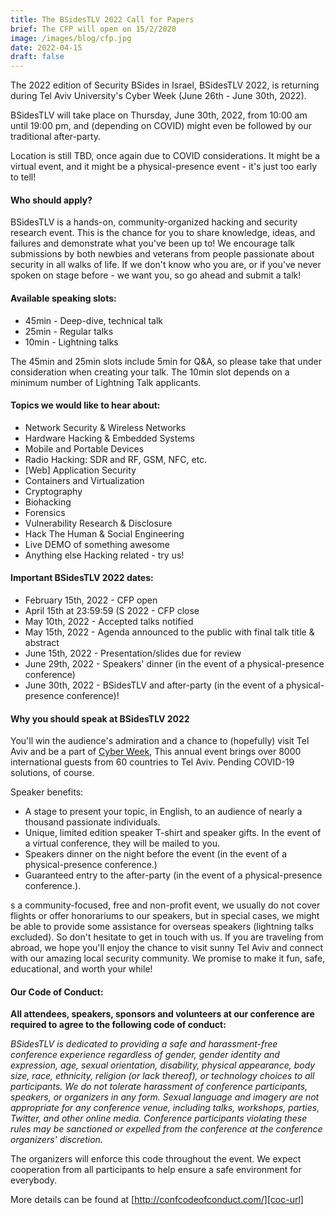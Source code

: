 ```yaml
---
title: The BSidesTLV 2022 Call for Papers
brief: The CFP will open on 15/2/2020
image: /images/blog/cfp.jpg
date: 2022-04-15
draft: false
---
```

The 2022 edition of Security BSides in Israel, BSidesTLV 2022, is returning during Tel Aviv University's Cyber Week (June 26th - June 30th, 2022).

BSidesTLV will take place on Thursday, June 30th, 2022, from 10:00 am until 19:00 pm, and (depending on COVID) might even be followed by our traditional after-party.

Location is still TBD, once again due to COVID considerations. It might be a virtual event, and it might be a physical-presence event - it's just too early to tell!

#### Who should apply?

BSidesTLV is a hands-on, community-organized hacking and security research event. This is the chance for you to share knowledge, ideas, and failures and demonstrate what you've been up to!
We encourage talk submissions by both newbies and veterans from people passionate about security in all walks of life. If we don't know who you are, or if you've never spoken on stage before - we want you, so go ahead and submit a talk!

#### Available speaking slots:

* 45min - Deep-dive, technical talk
* 25min - Regular talks
* 10min - Lightning talks

The 45min and 25min slots include 5min for Q&A, so please take that under consideration when creating your talk.
The 10min slot depends on a minimum number of Lightning Talk applicants.

#### Topics we would like to hear about:

* Network Security & Wireless Networks
* Hardware Hacking & Embedded Systems
* Mobile and Portable Devices
* Radio Hacking: SDR and RF, GSM, NFC, etc.
* [Web] Application Security
* Containers and Virtualization
* Cryptography
* Biohacking
* Forensics
* Vulnerability Research & Disclosure
* Hack The Human & Social Engineering
* Live DEMO of something awesome
* Anything else Hacking related - try us!

#### Important BSidesTLV 2022 dates:
* February 15th, 2022 - CFP open
* April 15th at 23:59:59 (S 2022 - CFP close
* May 10th, 2022 - Accepted talks notified
* May 15th, 2022 - Agenda announced to the public with final talk title & abstract
* June 15th, 2022 - Presentation/slides due for review
* June 29th, 2022 - Speakers' dinner (in the event of a physical-presence conference)
* June 30th, 2022 - BSidesTLV and after-party (in the event of a physical-presence conference)!

#### Why you should speak at BSidesTLV 2022
You'll win the audience's admiration and a chance to (hopefully) visit Tel Aviv and be a part of [Cyber Week][cyberweek], This annual event brings over 8000 international guests from 60 countries to Tel Aviv. Pending COVID-19 solutions, of course.

Speaker benefits:

* A stage to present your topic, in English, to an audience of nearly a thousand passionate individuals.
* Unique, limited edition speaker T-shirt and speaker gifts. In the event of a virtual conference, they will be mailed to you.
* Speakers dinner on the night before the event (in the event of a physical-presence conference.)
* Guaranteed entry to the after-party (in the event of a physical-presence conference.).

s a community-focused, free and non-profit event, we usually do not cover flights or offer honorariums to our speakers, but in special cases, we might be able to provide some assistance for overseas speakers (lightning talks excluded). So don't hesitate to get in touch with us.
If you are traveling from abroad, we hope you'll enjoy the chance to visit sunny Tel Aviv and connect with our amazing local security community. We promise to make it fun, safe, educational, and worth your while!

#### Our Code of Conduct:
**All attendees, speakers, sponsors and volunteers at our conference are required to agree to the following code of conduct:**

_BSidesTLV is dedicated to providing a safe and harassment-free conference experience regardless of gender, gender identity and expression, age, sexual orientation, disability, physical appearance, body size, race, ethnicity, religion (or lack thereof), or technology choices to all participants. We do not tolerate harassment of conference participants, speakers, or organizers in any form. Sexual language and imagery are not appropriate for any conference venue, including talks, workshops, parties, Twitter, and other online media. Conference participants violating these rules may be sanctioned or expelled from the conference at the conference organizers' discretion._

The organizers will enforce this code throughout the event. We expect cooperation from all participants to help ensure a safe environment for everybody.

More details can be found at [http://confcodeofconduct.com/][coc-url]

[Smolarz-url]: https://english.tau.ac.il/campus/smolarz_auditorium
[Smolarz-map]: https://www.google.com/maps/place/Tel+Aviv+University+Smolarz+Auditorium/@32.1103563,34.8042639,15z/data=!4m5!3m4!1s0x0:0x57e1b1e76143c7f7!8m2!3d32.1103563!4d34.8042639
[cyberweek]: https://cyberweek.tau.ac.il/
[coc-url]: http://confcodeofconduct.com/
